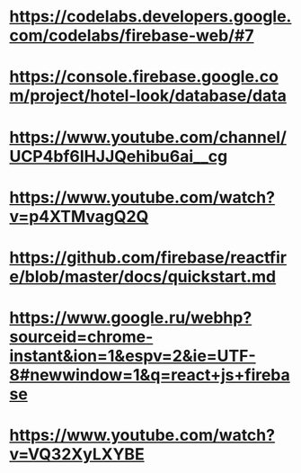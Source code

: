 # https://codelabs.developers.google.com/codelabs/firebase-web/#7
# https://console.firebase.google.com/project/hotel-look/database/data
# https://www.youtube.com/channel/UCP4bf6IHJJQehibu6ai__cg
# https://www.youtube.com/watch?v=p4XTMvagQ2Q
# https://github.com/firebase/reactfire/blob/master/docs/quickstart.md
# https://www.google.ru/webhp?sourceid=chrome-instant&ion=1&espv=2&ie=UTF-8#newwindow=1&q=react+js+firebase
# https://www.youtube.com/watch?v=VQ32XyLXYBE
